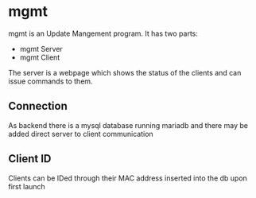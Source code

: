 # mgmt
mgmt is an Update Mangement program.
It has two parts:

* mgmt Server
* mgmt Client

The server is a webpage which shows the status of the clients and can issue commands to them.


## Connection
As backend there is a mysql database running mariadb and there may be added direct server to client communication

## Client ID
Clients can be IDed through their MAC address inserted into the db upon first launch